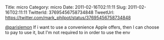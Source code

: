 Title: micro
Category: micro
Date: 2011-02-16T02:11:11
Slug: 2011-02-16T02:11:11
TwitterId: 37695456758734848
TweetUrl: https://twitter.com/mark_philpot/status/37695456758734848

[@parislemon](https://twitter.com/parislemon) If i want to use a convenience Apple offers, then I can choose to pay to use it, but I'm not required to in order to use the env